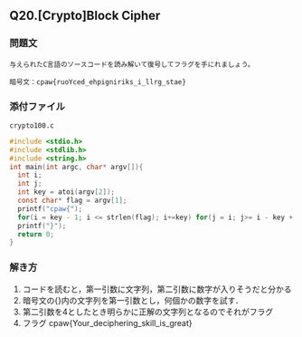 ## Q20.[Crypto]Block Cipher
### 問題文
```
与えられたC言語のソースコードを読み解いて復号してフラグを手にれましょう。

暗号文：cpaw{ruoYced_ehpigniriks_i_llrg_stae}
```
### 添付ファイル
`crypto100.c`
```C
#include <stdio.h>
#include <stdlib.h>
#include <string.h>
int main(int argc, char* argv[]){
  int i;
  int j;
  int key = atoi(argv[2]);
  const char* flag = argv[1];
  printf("cpaw{");
  for(i = key - 1; i <= strlen(flag); i+=key) for(j = i; j>= i - key + 1; j--) printf("%c", flag[j]);
  printf("}");
  return 0;
}

```

### 解き方
1. コードを読むと，第一引数に文字列，第二引数に数字が入りそうだと分かる
2. 暗号文の{}内の文字列を第一引数とし，何個かの数字を試す．
3. 第二引数を4としたとき明らかに正解の文字列となるのでそれがフラグ
4. フラグ cpaw{Your_deciphering_skill_is_great}